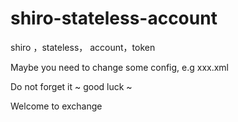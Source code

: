 # shiro-stateless-account
shiro ，stateless， account，token

Maybe you need to change some config, e.g xxx.xml 

Do not forget it ~ good luck ~

Welcome to exchange
